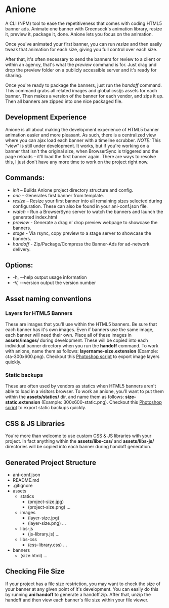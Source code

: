 # Anione
A CLI (NPM) tool to ease the repetitiveness that comes with coding HTML5 banner ads. Animate one banner with Greensock's animation library, resize it, preview it, package it, done. Anione lets you focus on the animation.

Once you've animated your first banner, you can run *resize* and then easily tweak that animation for each size, giving you full control over each size.

After that, it's often necessary to send the banners for review to a client or within an agency, that's what the *preview* command is for. Just drag and drop the preview folder on a publicly accessible server and it's ready for sharing.

Once you're ready to package the banners, just run the *handoff* command. This command grabs all related images and global css/js assets for each banner. Then makes a version of the banner for each vendor, and zips it up. Then all banners are zipped into one nice packaged file.

## Development Experience
Anione is all about making the development experience of HTML5 banner animation easier and more pleasant. As such, there is a centralized view where you can ajax load each banner with a timeline scrubber. *NOTE:* This "view" is still under development. It works, but if you're working on a banner that isn't the original size, when BrowserSync is triggered and the page reloads – it'll load the first banner again. There are ways to resolve this, I just don't have any more time to work on the project right now.

## Commands:
* *init* – Builds Anione project directory structure and config.
* *one* – Generates first banner from template.
* *resize* – Resize your first banner into all remaining sizes selected during configuration. These can also be found in your ani-conf.json file.
* *watch* - Run a BrowserSync server to watch the banners and launch the generated index.html
* *preview* - Generate a drag n' drop preview webpage to showcase the banners.
* *stage* - Via rsync, copy preview to a stage server to showcase the banners.
* *handoff* - Zip/Package/Compress the Banner-Ads for ad-network delivery.

## Options:
* -h, --help     output usage information
* -V, --version  output the version number

## Asset naming conventions

### Layers for HTML5 Banners
These are images that you'll use within the HTML5 banners. Be sure that each banner has it's own images. Even if banners use the same image, each banner will need their own. Place all of these images in **assets/images/** during development. These will be copied into each individual banner directory when you run the **handoff** command. To work with anione, name them as follows: **layername-size.extension** (Example: cta-300x600.png). Checkout this [Photoshop script](https://github.com/lovecomm/PSD-anione-export-scripts) to export image layers quickly.

### Static backups
These are often used by vendors as statics when HTML5 banners aren't able to load in a visitors browser. To work an anione, you'll want to put them within the **assets/statics/** dir, and name them as follows: **size-static.extension** (Example: 300x600-static.png). Checkout this [Photoshop script](https://github.com/lovecomm/PSD-anione-export-scripts) to export static backups quickly.

## CSS & JS Libraries
You're more than welcome to use custom CSS & JS libraries with your project. In fact anything within the **assets/libs-css/** and **assets/libs-js/** directories will be copied into each banner during handoff generation. 

## Generated Project Structure
* ani-conf.json
* README.md
* .gitignore
* assets
	* statics
		* (project-size.jpg)
		* (project-size.png)
		...
	* images
		* (layer-size.jpg)
		* (layer-size.png)
		...
	* libs-js
		* (js-library.js)
		...
	* libs-css
		* (css-library.css)
		...
* banners
	* (size.html)
	...

## Checking File Size
If your project has a file size restriction, you may want to check the size of your banner at any given point of it's development. You can easily do this by running **ani handoff** to generate a handoff.zip. After that, unzip the handoff and then view each banner's file size within your file viewer.
